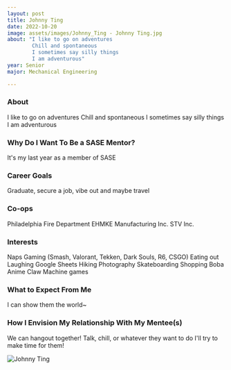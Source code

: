 ```yaml
---
layout: post
title: Johnny Ting 
date: 2022-10-20
image: assets/images/Johnny_Ting - Johnny Ting.jpg
about: "I like to go on adventures
        Chill and spontaneous
        I sometimes say silly things
        I am adventurous"
year: Senior
major: Mechanical Engineering

---
```


### About

I like to go on adventures
Chill and spontaneous
I sometimes say silly things
I am adventurous 

### Why Do I Want To Be a SASE Mentor?

It's my last year as a member of SASE

### Career Goals

Graduate, secure a job, vibe out and maybe travel

### Co-ops

Philadelphia Fire Department
EHMKE Manufacturing Inc.
STV Inc.

### Interests

Naps
Gaming (Smash, Valorant, Tekken, Dark Souls, R6, CSGO)
Eating out
Laughing
Google Sheets
Hiking
Photography
Skateboarding
Shopping
Boba
Anime
Claw Machine games

### What to Expect From Me

I can show them the world~

### How I Envision My Relationship With My Mentee(s) 

We can hangout together! Talk, chill, or whatever they want to do I'll try to make time for them!

<div class="text-center my-5">
    <img src="https://sase-drexel.github.io/mentorship-2021/assets/images/Johnny_Ting.jpg" alt="Johnny Ting" class="rounded post-img" />
</div>

